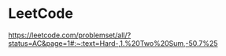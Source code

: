 # LeetCode
https://leetcode.com/problemset/all/?status=AC&page=1#:~:text=Hard-,1.%20Two%20Sum,-50.7%25
